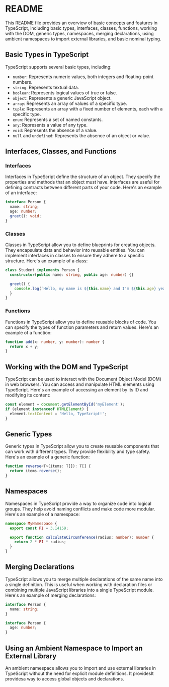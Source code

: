 # README

This README file provides an overview of basic concepts and features in TypeScript, including basic types, interfaces, classes, functions, working with the DOM, generic types, namespaces, merging declarations, using ambient namespaces to import external libraries, and basic nominal typing.

## Basic Types in TypeScript

TypeScript supports several basic types, including:

- `number`: Represents numeric values, both integers and floating-point numbers.
- `string`: Represents textual data.
- `boolean`: Represents logical values of true or false.
- `object`: Represents a generic JavaScript object.
- `array`: Represents an array of values of a specific type.
- `tuple`: Represents an array with a fixed number of elements, each with a specific type.
- `enum`: Represents a set of named constants.
- `any`: Represents a value of any type.
- `void`: Represents the absence of a value.
- `null` and `undefined`: Represents the absence of an object or value.

## Interfaces, Classes, and Functions

### Interfaces

Interfaces in TypeScript define the structure of an object. They specify the properties and methods that an object must have. Interfaces are useful for defining contracts between different parts of your code. Here's an example of an interface:

```typescript
interface Person {
  name: string;
  age: number;
  greet(): void;
}
```

### Classes

Classes in TypeScript allow you to define blueprints for creating objects. They encapsulate data and behavior into reusable entities. You can implement interfaces in classes to ensure they adhere to a specific structure. Here's an example of a class:

```typescript
class Student implements Person {
  constructor(public name: string, public age: number) {}

  greet() {
    console.log(`Hello, my name is ${this.name} and I'm ${this.age} years old.`);
  }
}
```

### Functions

Functions in TypeScript allow you to define reusable blocks of code. You can specify the types of function parameters and return values. Here's an example of a function:

```typescript
function add(x: number, y: number): number {
  return x + y;
}
```

## Working with the DOM and TypeScript

TypeScript can be used to interact with the Document Object Model (DOM) in web browsers. You can access and manipulate HTML elements using TypeScript. Here's an example of accessing an element by its ID and modifying its content:

```typescript
const element = document.getElementById('myElement');
if (element instanceof HTMLElement) {
  element.textContent = 'Hello, TypeScript!';
}
```

## Generic Types

Generic types in TypeScript allow you to create reusable components that can work with different types. They provide flexibility and type safety. Here's an example of a generic function:

```typescript
function reverse<T>(items: T[]): T[] {
  return items.reverse();
}
```

## Namespaces

Namespaces in TypeScript provide a way to organize code into logical groups. They help avoid naming conflicts and make code more modular. Here's an example of a namespace:

```typescript
namespace MyNamespace {
  export const PI = 3.14159;

  export function calculateCircumference(radius: number): number {
    return 2 * PI * radius;
  }
}
```

## Merging Declarations

TypeScript allows you to merge multiple declarations of the same name into a single definition. This is useful when working with declaration files or combining multiple JavaScript libraries into a single TypeScript module. Here's an example of merging declarations:

```typescript
interface Person {
  name: string;
}

interface Person {
  age: number;
}
```

## Using an Ambient Namespace to Import an External Library

An ambient namespace allows you to import and use external libraries in TypeScript without the need for explicit module definitions. It providesIt providesa way to access global objects and declarations. 

